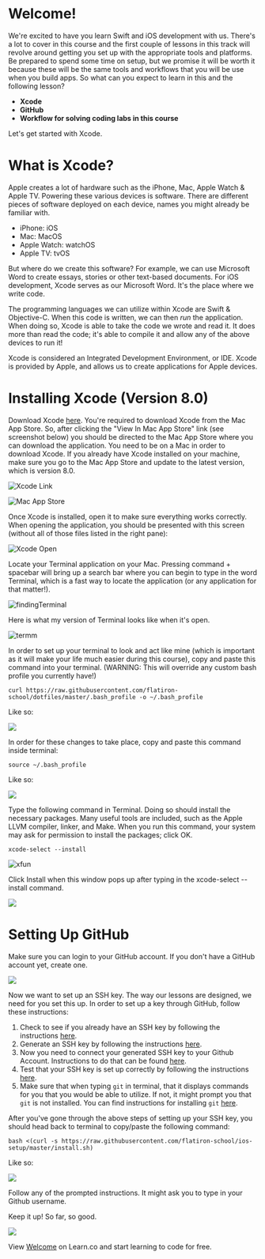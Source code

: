 # Welcome!

We're excited to have you learn Swift and iOS development with us. There's a lot to cover in this course and the first couple of lessons in this track will revolve around getting you set up with the appropriate tools and platforms. Be prepared to spend some time on setup, but we promise it will be worth it because these will be the same tools and workflows that you will be use when you build apps. So what can you expect to learn in this and the following lesson? 

- **Xcode**
- **GitHub**
- **Workflow for solving coding labs in this course**

Let's get started with Xcode. 

# What is Xcode?

Apple creates a lot of hardware such as the iPhone, Mac, Apple Watch & Apple TV. Powering these various devices is software. There are different pieces of software deployed on each device, names you might already be familiar with.

* iPhone: iOS
* Mac: MacOS
* Apple Watch: watchOS
* Apple TV: tvOS

But where do we create this software? For example, we can use Microsoft Word to create essays, stories or other text-based documents. For iOS development, Xcode serves as our Microsoft Word. It's the place where we write code.

The programming languages we can utilize within Xcode are Swift & Objective-C. When this code is written, we can then *run* the application. When doing so, Xcode is able to take the code we wrote and read it. It does more than read the code; it's able to compile it and allow any of the above devices to run it!

Xcode is considered an Integrated Development Environment, or IDE. Xcode is provided by Apple, and allows us to create applications for Apple devices.

# Installing Xcode (Version 8.0)

Download Xcode [here](https://itunes.apple.com/us/app/xcode/id497799835?mt=12). You're required to download Xcode from the Mac App Store. So, after clicking the "View In Mac App Store" link (see screenshot below) you should be directed to the Mac App Store where you can download the application. You need to be on a Mac in order to download Xcode. If you already have Xcode installed on your machine, make sure you go to the Mac App Store and update to the latest version, which is version 8.0.

![Xcode Link](https://s3.amazonaws.com/learn-verified/XcodeWeb.png)

![Mac App Store](https://s3.amazonaws.com/learn-verified/XcodeAppStore.png)


Once Xcode is installed, open it to make sure everything works correctly. When opening the application, you should be presented with this screen (without all of those files listed in the right pane):

![Xcode Open](https://s3.amazonaws.com/learn-verified/XcodeOpen.png)

Locate your Terminal application on your Mac. Pressing command + spacebar will bring up a search bar where you can begin to type in the word Terminal, which is a fast way to locate the application (or any application for that matter!).

![findingTerminal](https://s3.amazonaws.com/learn-verified/XcodeTerminalSearch.png)

Here is what my version of Terminal looks like when it's open.

![termm](https://s3.amazonaws.com/learn-verified/XcodeTerminal1.png)

In order to set up your terminal to look and act like mine (which is important as it will make your life much easier during this course), copy and paste this command into your terminal. (WARNING: This will override any custom bash profile you currently have!)

`curl https://raw.githubusercontent.com/flatiron-school/dotfiles/master/.bash_profile -o ~/.bash_profile`

Like so:

![](https://s3.amazonaws.com/learn-verified/XcodeTerminal2.png)

In order for these changes to take place, copy and paste this command inside terminal:

`source ~/.bash_profile`

Like so:

![](https://s3.amazonaws.com/learn-verified/XcodeBash.png)

Type the following command in Terminal. Doing so should install the necessary packages. Many useful tools are included, such as the Apple LLVM compiler, linker, and Make. When you run this command, your system may ask for permission to install the packages; click OK.  

`xcode-select --install`

![xfun](https://s3.amazonaws.com/learn-verified/XcodeInstallCommand.png)

Click Install when this window pops up after typing in the xcode-select --install command.

![](https://s3.amazonaws.com/learn-verified/XcodePrompt.png)

# Setting Up GitHub

Make sure you can login to your GitHub account. If you don't have a GitHub account yet, create one.

![](https://s3.amazonaws.com/learn-verified/XcodeGithub.png)

Now we want to set up an SSH key. The way our lessons are designed, we need for you set this up. In order to set up a key through GitHub, follow these instructions:

1. Check to see if you already have an SSH key by following the instructions [here](https://help.github.com/articles/checking-for-existing-ssh-keys/).
2. Generate an SSH key by following the instructions [here](https://help.github.com/articles/generating-a-new-ssh-key-and-adding-it-to-the-ssh-agent/).
3. Now you need to connect your generated SSH key to your Github Account. Instructions to do that can be found [here](https://help.github.com/articles/adding-a-new-ssh-key-to-your-github-account/).
4. Test that your SSH key is set up correctly by following the instructions [here](https://help.github.com/articles/testing-your-ssh-connection/).
5. Make sure that when typing `git` in terminal, that it displays commands for you that you would be able to utilize. If not, it might prompt you that `git` is not installed. You can find instructions for installing `git` [here](https://help.github.com/articles/set-up-git/).

After you've gone through the above steps of setting up your SSH key, you should head back to terminal to copy/paste the following command:

`bash <(curl -s https://raw.githubusercontent.com/flatiron-school/ios-setup/master/install.sh)`

Like so:

![](https://s3.amazonaws.com/learn-verified/TheWinner.png)

Follow any of the prompted instructions. It might ask you to type in your Github username.

Keep it up! So far, so good.

![](https://media.giphy.com/media/c5PHIq9sXsV6o/giphy.gif)


<p class='util--hide'>View <a href='https://learn.co/lessons/swift-welcome'>Welcome</a> on Learn.co and start learning to code for free.</p>
